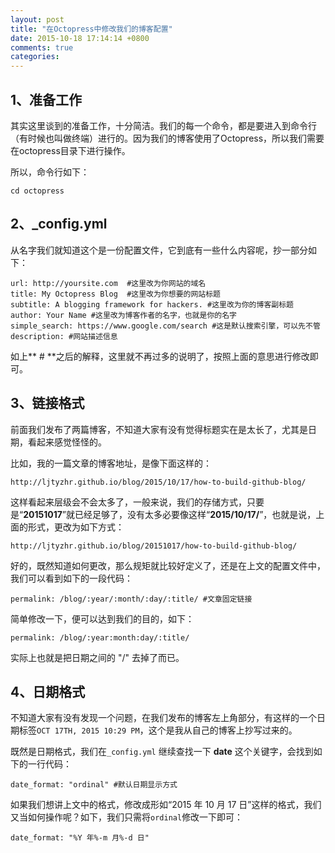 ```yaml
---
layout: post
title: "在Octopress中修改我们的博客配置"
date: 2015-10-18 17:14:14 +0800
comments: true
categories: 
---
```



## 1、准备工作

其实这里谈到的准备工作，十分简洁。我们的每一个命令，都是要进入到命令行（有时候也叫做终端）进行的。因为我们的博客使用了Octopress，所以我们需要在octopress目录下进行操作。

所以，命令行如下：

<!--more-->

```
cd octopress
```

## 2、_config.yml

从名字我们就知道这个是一份配置文件，它到底有一些什么内容呢，抄一部分如下：

```
url: http://yoursite.com  #这里改为你网站的域名
title: My Octopress Blog  #这里改为你想要的网站标题
subtitle: A blogging framework for hackers. #这里改为你的博客副标题
author: Your Name #这里改为博客作者的名字，也就是你的名字
simple_search: https://www.google.com/search #这是默认搜索引擎，可以先不管
description: #网站描述信息
```

如上** # **之后的解释，这里就不再过多的说明了，按照上面的意思进行修改即可。

## 3、链接格式

前面我们发布了两篇博客，不知道大家有没有觉得标题实在是太长了，尤其是日期，看起来感觉怪怪的。

比如，我的一篇文章的博客地址，是像下面这样的：

```
http://ljtyzhr.github.io/blog/2015/10/17/how-to-build-github-blog/
```
这样看起来层级会不会太多了，一般来说，我们的存储方式，只要是“**20151017**”就已经足够了，没有太多必要像这样“**2015/10/17/**”，也就是说，上面的形式，更改为如下方式：

```
http://ljtyzhr.github.io/blog/20151017/how-to-build-github-blog/
```

好的，既然知道如何更改，那么规矩就比较好定义了，还是在上文的配置文件中，我们可以看到如下的一段代码：

```
permalink: /blog/:year/:month/:day/:title/ #文章固定链接
```
简单修改一下，便可以达到我们的目的，如下：

```
permalink: /blog/:year:month:day/:title/
```
实际上也就是把日期之间的 "/" 去掉了而已。


## 4、日期格式

不知道大家有没有发现一个问题，在我们发布的博客左上角部分，有这样的一个日期标签`OCT 17TH, 2015 10:29 PM`，这个是我从自己的博客上抄写过来的。

既然是日期格式，我们在`_config.yml` 继续查找一下 **date** 这个关键字，会找到如下的一行代码：

```
date_format: "ordinal" #默认日期显示方式
```

如果我们想讲上文中的格式，修改成形如“2015 年 10 月 17 日”这样的格式，我们又当如何操作呢？如下，我们只需将`ordinal`修改一下即可：

```
date_format: "%Y 年%-m 月%-d 日" 
```






